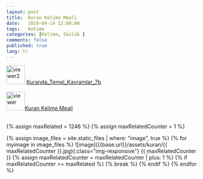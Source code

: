 ```yaml
---
layout: post
title:  Kuran Kelime Meali
date:   2019-04-14 12:00:00
tags:   Kelime
categories: [Kelime, Sözlük ]
comments: false
published: true
lang: tr
---
```



<link rel="stylesheet" href="https://maxcdn.bootstrapcdn.com/bootstrap/3.4.1/css/bootstrap.min.css">
<!-- Opsiyonel tema -->
<link rel="stylesheet" href="https://maxcdn.bootstrapcdn.com/bootstrap/3.4.1/css/bootstrap-theme.min.css">


 <div align="left">
<a href="{{ site.baseurl }}/viewer/viewer2.html" target="_blank"><img src="{{ site.baseurl }}/images/pdf.png" alt="viewer2" width="49" height="49"></a>
<a href="{{ site.baseurl }}/viewer/viewer2.html" target="_blank" class="btn btn-default">Kuranda_Temel_Kavramlar_7b</a></div>

<br>

<div align="left">
<a href="{{ site.baseurl }}/viewer/viewer.html" target="_blank"><img src="{{ site.baseurl }}/images/pdf.png" alt="viewer" width="49" height="49"></a><a href="{{ site.baseurl }}/viewer/viewer.html" target="_blank" class="btn btn-default">Kuran Kelime Meali</a></div>


<br>


{% assign maxRelated = 1246 %}
{% assign maxRelatedCounter = 1 %}


{% assign image_files = site.static_files | where: "image", true %}
{% for myimage in image_files %}
![image]({{base.url}}/assets/kuran/{{ maxRelatedCounter }}.jpg){:class="img-responsive"}
  {{ maxRelatedCounter }}
{% assign maxRelatedCounter = maxRelatedCounter | plus: 1 %}
      {% if maxRelatedCounter >= maxRelated %}
        {% break %}
      {% endif %}
{% endfor %}




<script src="https://ajax.googleapis.com/ajax/libs/jquery/1.11.3/jquery.min.js"></script> 
<script src="https://maxcdn.bootstrapcdn.com/bootstrap/3.3.7/js/bootstrap.min.js"></script>


